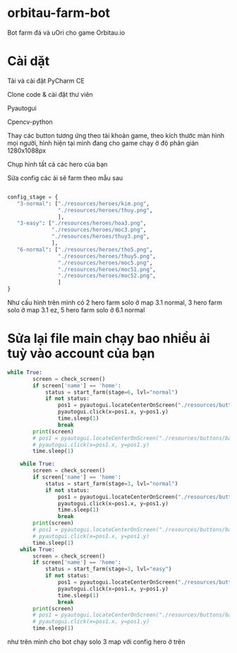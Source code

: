 # orbitau-farm-bot
Bot farm đá và uOri cho game Orbitau.io

# Cài dặt

Tải và cài đặt PyCharm CE

Clone code & cài đặt thư viên

Pyautogui

Cpencv-python

Thay các button tương ứng theo tài khoản game, theo kích thước màn hình mọi người, hình hiện tại mình đang cho game chạy ở độ phân giản 1280x1088px

Chụp hình tất cả các hero của bạn

 Sửa config các ải sẽ farm theo mẫu sau

 ```python

 config_stage = {
    "3-normal": ["./resources/heroes/kim.png",
                 "./resources/heroes/thuy.png",
                 ],
    "3-easy": ["./resources/heroes/hoa3.png",
               "./resources/heroes/moc3.png",
               "./resources/heroes/thuy3.png",
               ],
    "6-normal": ["./resources/heroes/tho5.png",
                 "./resources/heroes/thuy5.png",
                 "./resources/heroes/moc5.png",
                 "./resources/heroes/moc51.png",
                 "./resources/heroes/moc52.png",
                 ]
}
```
Như cấu hình trên mình có 2 hero farm solo ở map 3.1 normal, 3 hero farm solo ở map 3.1 ez, 5 hero farm solo ở 6.1 normal

# Sửa lại file main chạy bao nhiều ải tuỳ vào account của bạn
```python
while True:
        screen = check_screen()
        if screen['name'] == 'home':
            status = start_farm(stage=6, lvl="normal")
            if not status:
                pos1 = pyautogui.locateCenterOnScreen("./resources/buttons/x-btn.png", confidence=0.9)
                pyautogui.click(x=pos1.x, y=pos1.y)
                time.sleep(1)
                break
        print(screen)
        # pos1 = pyautogui.locateCenterOnScreen("./resources/buttons/back-button.png", confidence=0.9)
        # pyautogui.click(x=pos1.x, y=pos1.y)
        time.sleep(1)

    while True:
        screen = check_screen()
        if screen['name'] == 'home':
            status = start_farm(stage=3, lvl="normal")
            if not status:
                pos1 = pyautogui.locateCenterOnScreen("./resources/buttons/x-btn.png", confidence=0.9)
                pyautogui.click(x=pos1.x, y=pos1.y)
                time.sleep(1)
                break
        print(screen)
        # pos1 = pyautogui.locateCenterOnScreen("./resources/buttons/back-button.png", confidence=0.9)
        # pyautogui.click(x=pos1.x, y=pos1.y)
        time.sleep(1)
    while True:
        screen = check_screen()
        if screen['name'] == 'home':
            status = start_farm(stage=3, lvl="easy")
            if not status:
                pos1 = pyautogui.locateCenterOnScreen("./resources/buttons/x-btn.png", confidence=0.9)
                pyautogui.click(x=pos1.x, y=pos1.y)
                time.sleep(1)
                break
        print(screen)
        # pos1 = pyautogui.locateCenterOnScreen("./resources/buttons/back-button.png", confidence=0.9)
        # pyautogui.click(x=pos1.x, y=pos1.y)
        time.sleep(1)
```

như trên mình cho bot chạy solo 3 map với config hero ở trên

